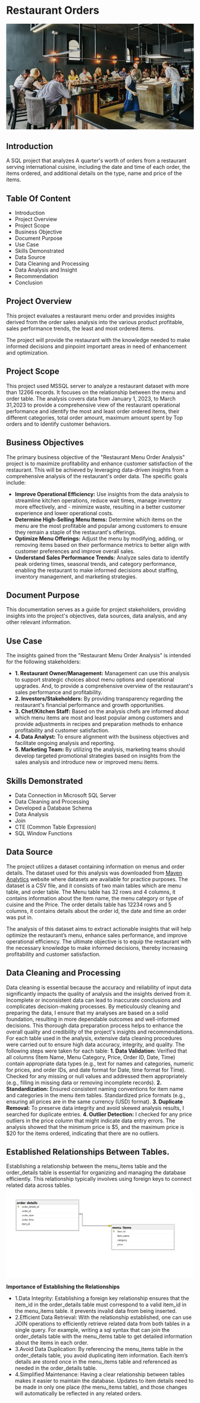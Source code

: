 # Restaurant Orders
![](Restaurant_pics.jpeg)
## Introduction
A SQL project that analyzes A quarter's worth of orders from a restaurant serving international cuisine, including the date and time of each order, the items ordered, and additional details on the type, name and price of the items.
## Table Of Content
- Introduction
- Project Overview
- Project Scope
- Business Objective
- Document Purpose
- Use Case
- Skills Demonstrated
- Data Source
- Data Cleaning and Processing
- Data Analysis and Insight
- Recommendation
- Conclusion

## Project Overview   
This project evaluates a restaurant menu order and provides insights derived from the order sales analysis into the various product profitable, sales performance trends, the least and most ordered items.     

The project will provide the restaurant with the knowledge needed to make informed decisions and pinpoint important areas in need of enhancement and optimization.

## Project Scope
This project used MSSQL server to analyze a restaurant dataset with more than 12266 records. It focuses on the relationship between the menu and order table. The analysis covers data from January 1, 2023, to March 31,2023 to provide a comprehensive view of the restaurant operational performance and identify the most and least order ordered items, their different categories, total order amount, maximum amount spent by Top orders and to identify customer behaviors.

## Business Objectives
The primary business objective of the "Restaurant Menu Order Analysis" project is to maximize profitability and enhance customer satisfaction of the restaurant. This will be achieved by leveraging data-driven insights from a comprehensive analysis of the restaurant's order data. The specific goals include:
- **Improve Operational Efficiency:** Use insights from the data analysis to streamline kitchen operations, reduce wait times, manage inventory more effectively, and - minimize waste, resulting in a better customer experience and lower operational costs.
- **Determine High-Selling Menu Items:** Determine which items on the menu are the most profitable and popular among customers to ensure they remain a staple of the restaurant's offerings.
- **Optimize Menu Offerings:** Adjust the menu by modifying, adding, or removing items based on their performance metrics to better align with customer preferences and improve overall sales.
- **Understand Sales Performance Trends:** Analyze sales data to identify peak ordering times, seasonal trends, and category performance, enabling the restaurant to make informed decisions about staffing, inventory management, and marketing strategies.

## Document Purpose
This documentation serves as a guide for project stakeholders, providing insights into the project's objectives, data sources, data analysis, and any other relevant information.
## Use Case
The insights gained from the "Restaurant Menu Order Analysis" is intended for the following stakeholders:
- **1.  Restaurant Owner/Management:** Management can use this analysis to support strategic choices about menu options and operational upgrades.  And, to provide a comprehensive overview of the restaurant's sales performance and profitability.
- **2.  Investors/Stakeholders:** By providing transparency regarding the restaurant's financial performance and growth opportunities. 
- **3.  Chef/Kitchen Staff:**  Based on the analysis chefs are informed about which menu items are most and least popular among customers and provide adjustments in recipes and preparation methods to enhance profitability and customer satisfaction.
- **4.  Data Analyst:** To ensure alignment with the business objectives and facilitate ongoing analysis and reporting. 
- **5.  Marketing Team:** By utilizing the analysis, marketing teams should develop targeted promotional strategies based on insights from the sales analysis and introduce new or improved menu items.

## Skills Demonstrated
- Data Connection in Microsoft SQL Server
- Data Cleaning and Processing
- Developed a Database Schema
- Data Analysis
- Join
- CTE (Common Table Expression)
- SQL Window Functions

## Data Source
The project utilizes a dataset containing information on menus and order details. The dataset used for this analysis was downloaded from [Maven Analytics](https://mavenanalytics.io/data-playground?page=4&pageSize=5) website where datasets are available for practice purposes. The dataset is a CSV file, and it consists of two main tables which are menu table, and order table. 
The Menu table has 32 rows and 4 columns, it contains information about the Item name, the menu category or type of cuisine and the Price.
The order details table has 12234 rows and 5 columns, it contains details about the order id, the date and time an order was put in.

The analysis of this dataset aims to extract actionable insights that will help optimize the restaurant’s menu, enhance sales performance, and improve operational efficiency. The ultimate objective is to equip the restaurant with the necessary knowledge to make informed decisions, thereby increasing profitability and customer satisfaction.

## Data Cleaning and Processing
Data cleaning is essential because the accuracy and reliability of input data significantly impacts the quality of analysis and the insights derived from it. Incomplete or inconsistent data can lead to inaccurate conclusions and complicates decision-making processes. By meticulously cleaning and preparing the data, I ensure that my analyses are based on a solid foundation, resulting in more dependable outcomes and well-informed decisions. This thorough data preparation process helps to enhance the overall quality and credibility of the project's insights and recommendations.
For each table used in the analysis, extensive data cleaning procedures were carried out to ensure high data accuracy, integrity, and quality. The following steps were taken for each table:
**1. Data Validation:**
Verified that all columns (Item Name, Menu Category, Price, Order ID, Date, Time) contain appropriate data types (e.g., text for names and categories, numeric for prices, and order IDs, and date format for Date, time format for Time).
Checked for any missing or null values and addressed them appropriately (e.g., filling in missing data or removing incomplete records).
**2. Standardization:**
Ensured consistent naming conventions for item name and categories in the menu item tables.
Standardized price formats (e.g., ensuring all prices are in the same currency (USD) format).
**3. Duplicate Removal:**
To preserve data integrity and avoid skewed analysis results, I searched for duplicate entries.
**4. Outlier Detection:**
I checked for any price outliers in the price column that might indicate data entry errors. The analysis showed that the minimum price is $5, and the maximum price is $20 for the items ordered, indicating that there are no outliers.

## Established Relationships Between Tables.
Establishing a relationship between the menu_items table and the order_details table is essential for organizing and managing the database efficiently. This relationship typically involves using foreign keys to connect related data across tables. 
![](Data_Rshp.png)

**Importance of Establishing the Relationships**
- 1.Data Integrity: Establishing a foreign key relationship ensures that the item_id in the order_details table must correspond to a valid item_id in the menu_items table. it prevents invalid data from being inserted.
- 2.Efficient Data Retrieval: With the relationship established, one can use JOIN operations to efficiently retrieve related data from both tables in a single query. For example, writing a sql syntax that can join the order_details table with the menu_items table to get detailed information about the items in each order.
- 3.Avoid Data Duplication: By referencing the menu_items table in the order_details table, you avoid duplicating item information. Each item’s details are stored once in the menu_items table and referenced as needed in the order_details table.
- 4.Simplified Maintenance: Having a clear relationship between tables makes it easier to maintain the database. Updates to item details need to be made in only one place (the menu_items table), and those changes will automatically be reflected in any related orders.


